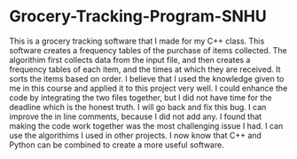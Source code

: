 # Grocery-Tracking-Program-SNHU
This is a grocery tracking software that I made for my C++ class. This software creates a frequency tables of the purchase of items collected. The algorithim first collects data from the input file, and then creates a frequency tables of each item, and the times at which they are received. It sorts the items based on order. 
I believe that I used the knowledge given to me in this course and applied it to this project very well. I could enhance the code by integrating the two files together, but I did not have time for the deadline which is the honest truth. I will go back and fix this bug. I can improve the in line comments, because I did not add any. I found that making the code work together was the most challenging issue I had. I can use the algorithims I used in other projects. I now know that C++ and Python can be combined to create a more useful software. 
